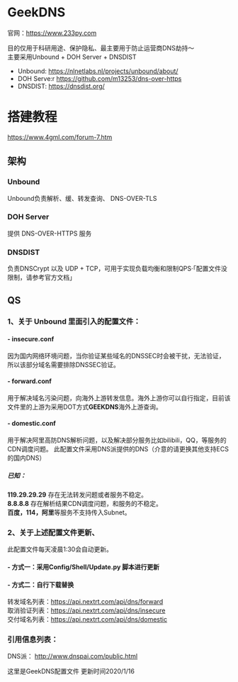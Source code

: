 # GeekDNS
官网：https://www.233py.com

目的仅用于科研用途、保护隐私、最主要用于防止运营商DNS劫持～  
主要采用Unbound + DOH Server + DNSDIST   
 - Unbound: https://nlnetlabs.nl/projects/unbound/about/  
 - DOH Serve:r https://github.com/m13253/dns-over-https  
 - DNSDIST:  https://dnsdist.org/  

# 搭建教程
https://www.4gml.com/forum-7.htm  


## 架构  
### Unbound 
Unbound负责解析、缓、转发查询、 DNS-OVER-TLS  
### DOH Server 
提供 DNS-OVER-HTTPS 服务  
### DNSDIST 
负责DNSCrypt 以及 UDP + TCP，可用于实现负载均衡和限制QPS·「配置文件没限制，请参考官方文档」  

## QS  
### 1、关于 Unbound 里面引入的配置文件：
#### -  insecure.conf
  因为国内网络环境问题，当你验证某些域名的DNSSEC时会被干扰，无法验证，所以该部分域名需要排除DNSSEC验证。  

#### -  forward.conf
  用于解决域名污染问题，向海外上游转发信息。海外上游你可以自行指定，目前该文件里的上游为采用DOT方式**GEEKDNS**海外上游查询。  

#### -  domestic.conf
  用于解决阿里高防DNS解析问题，以及解决部分服务比如bilibili，QQ，等服务的CDN调度问题。
  此配置文件采用DNS派提供的DNS（介意的请更换其他支持ECS的国内DNS）  

  ##### 已知：
  **119.29.29.29**  存在无法转发问题或者服务不稳定。  
  **8.8.8.8** 存在解析结果CDN调度问题，和服务的不稳定。  
  **百度，114，阿里**等服务不支持传入Subnet。  


### 2、关于上述配置文件更新、
此配置文件每天凌晨1:30会自动更新。
#### -  方式一：采用Config/Shell/Update.py 脚本进行更新
#### -  方式二：自行下载替换
转发域名列表：https://api.nextrt.com/api/dns/forward  
取消验证列表：https://api.nextrt.com/api/dns/insecure  
交付域名列表：https://api.nextrt.com/api/dns/domestic  

### 引用信息列表：
DNS派： http://www.dnspai.com/public.html  


这里是GeekDNS配置文件
更新时间2020/1/16